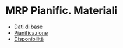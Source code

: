 # MRP Pianific. Materiali
- [Dati di base](Sorgenti/MB/DOC_OPE/M5BASE.md)
- [Pianificazione](Sorgenti/MB/DOC_OPE/M5CMRP.md)
- [Disponibilità](Sorgenti/MB/DOC_OPE/M5DISP.md)
